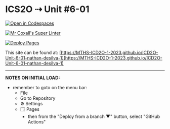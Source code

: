 # ICS2O ⇢ Unit #6-01

[![Open in Codespaces](https://classroom.github.com/assets/launch-codespace-7f7980b617ed060a017424585567c406b6ee15c891e84e1186181d67ecf80aa0.svg)](https://classroom.github.com/open-in-codespaces?assignment_repo_id=15074018)

[![Mr Coxall's Super Linter](https://github.com/MTHS-ICD2O-1-2023/ICD2O-Unit-6-01-nathan-desilva-1/workflows/Mr%20Coxall's%20Super%20Linter/badge.svg)](https://github.com/MTHS-ICD2O-1-2023/ICD2O-Unit-6-01-nathan-desilva-1/actions)

[![Deploy Pages](https://github.com/MTHS-ICD2O-1-2023/ICD2O-Unit-6-01-nathan-desilva-1/workflows/Deploy%20Pages/badge.svg)](https://github.com/MTHS-ICD2O-1-2023/ICD2O-Unit-6-01-nathan-desilva-1/actions)

This site can be found at: [https://MTHS-ICD2O-1-2023.github.io/ICD2O-Unit-6-01-nathan-desilva-1](https://MTHS-ICD2O-1-2023.github.io/ICD2O-Unit-6-01-nathan-desilva-1)

---

**NOTES ON INITIAL LOAD:**
- remember to goto on the menu bar:
  - File
  - Go to Repository
  - ⚙ Settings
  - 🗔 Pages
    - then from the "Deploy from a branch ▼" button, select "GitHub Actions"

